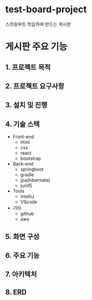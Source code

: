 # test-board-project
스프링부트 학습하며 만드는 게시판


# 게시판 주요 기능




## 1. 프로젝트 목적

## 2. 프로젝트 요구사항

## 3. 설치 및 진행

## 4. 기술 스택
- Front-end
    - html
    - css
    - react
    - bootstrap
- Back-end
    - springboot
    - gradle
    - jpa(hibernate)
    - junit5
- Tools
    - intelliJ
    - VScode
- 기타
    - github
    - aws
## 5. 화면 구성

## 6. 주요 기능

## 7. 아키텍처

## 8. ERD
